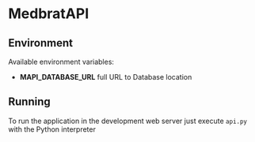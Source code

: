 MedbratAPI
==========

Environment
-----------

Available environment variables:

- **MAPI_DATABASE_URL** full URL to Database location

Running
-------

To run the application in the development web server just execute `api.py` with the Python interpreter